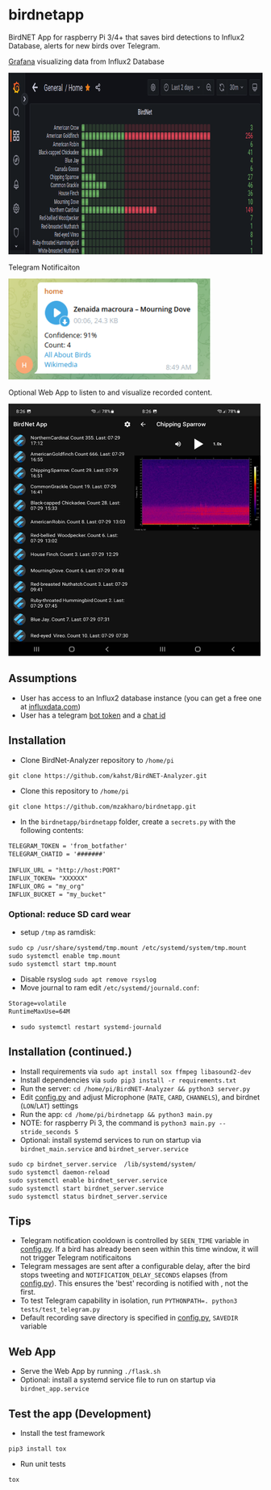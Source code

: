 # birdnetapp
BirdNET App for raspberry Pi 3/4+ that saves bird detections to Influx2 Database, alerts for new birds over Telegram. 

[Grafana](https://grafana.com/get/) visualizing data from Influx2 Database

<img src="https://github.com/mzakharo/birdnetapp/blob/main/assets/grafana.png" width="850" height="360">

Telegram Notificaiton

<img src="https://github.com/mzakharo/birdnetapp/blob/main/assets/telegram.png" width="400" height="200">


Optional Web App to listen to and visualize recorded content.


<img src="https://github.com/mzakharo/birdnetapp/blob/main/assets/home.jpg" width="250" height="500"><img src="https://github.com/mzakharo/birdnetapp/blob/main/assets/details.jpg" width="250" height="500">


## Assumptions
 - User has access to an Influx2 database instance (you can get a free one at [influxdata.com](https://cloud2.influxdata.com/signup))
 - User has a telegram [bot token](https://www.thewindowsclub.com/how-to-create-a-simple-telegram-bot) and a [chat id](https://stackoverflow.com/questions/32423837/telegram-bot-how-to-get-a-group-chat-id)

## Installation
 - Clone BirdNet-Analyzer repository  to `/home/pi`
 ```
 git clone https://github.com/kahst/BirdNET-Analyzer.git
 ```
 - Clone this repository to `/home/pi`
 ```
 git clone https://github.com/mzakharo/birdnetapp.git
 ```
 - In  the `birdnetapp/birdnetapp` folder, create a `secrets.py` with the following contents: 
 ```
TELEGRAM_TOKEN = 'from_botfather'
TELEGRAM_CHATID = '#######'

INFLUX_URL = "http://host:PORT"
INFLUX_TOKEN= "XXXXXX"
INFLUX_ORG = "my_org"
INFLUX_BUCKET = "my_bucket"
 ```
 
 ### Optional: reduce SD card wear
 - setup `/tmp` as ramdisk:
```
sudo cp /usr/share/systemd/tmp.mount /etc/systemd/system/tmp.mount
sudo systemctl enable tmp.mount
sudo systemctl start tmp.mount
```
 - Disable rsyslog  `sudo apt remove rsyslog`
 - Move journal to ram edit `/etc/systemd/journald.conf`:
 ```
 Storage=volatile
RuntimeMaxUse=64M
```
 - `sudo systemctl restart systemd-journald`

## Installation (continued.)

 - Install requirements via `sudo apt install sox ffmpeg libasound2-dev`
 - Install dependencies via `sudo pip3 install -r requirements.txt`
 - Run the server:  `cd /home/pi/BirdNET-Analyzer && python3 server.py`
 - Edit [config.py](https://github.com/mzakharo/birdnetapp/blob/main/birdnetapp/config.py) and adjust Microphone (`RATE`, `CARD`, `CHANNELS`), and birdnet (`LON`/`LAT`) settings
 - Run the app: `cd /home/pi/birdnetapp && python3 main.py`
 - NOTE: for raspberry Pi 3, the command is `python3 main.py --stride_seconds 5`
 - Optional: install systemd services to run on startup via `birdnet_main.service` and `birdnet_server.service`
  ```
sudo cp birdnet_server.service  /lib/systemd/system/
sudo systemctl daemon-reload
sudo systemctl enable birdnet_server.service 
sudo systemctl start birdnet_server.service 
sudo systemctl status birdnet_server.service 
  ```

## Tips
 - Telegram notification cooldown is controlled by `SEEN_TIME` variable in [config.py](https://github.com/mzakharo/birdnetapp/blob/main/birdnetapp/config.py). If a bird has already been seen within this time window, it will not trigger Telegram notificaitons
 - Telegram messages are sent after a configurable delay, after the bird stops tweeting and `NOTIFICATION_DELAY_SECONDS` elapses (from [config.py](https://github.com/mzakharo/birdnetapp/blob/main/birdnetapp/config.py)). This ensures the 'best' recording is notified with , not the first.
 - To test Telegram capability in isolation, run `PYTHONPATH=. python3 tests/test_telegram.py`
 - Default recording save directory is specified in [config.py](https://github.com/mzakharo/birdnetapp/blob/main/birdnetapp/config.py), `SAVEDIR` variable
 
 ## Web App 
  - Serve the Web App by running `./flask.sh` 
  - Optional: install a systemd service file to run on startup via `birdnet_app.service`
 
 ## Test the app (Development)
  - Install the test framework
  ```
  pip3 install tox
  ```
  - Run unit tests
   ```
   tox
   ```
